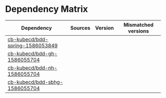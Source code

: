 # Dependency Matrix

Dependency | Sources | Version | Mismatched versions
---------- | ------- | ------- | -------------------
[cb-kubecd/bdd-spring-1586053849](https://github.com/cb-kubecd/bdd-spring-1586053849.git) |  | []() | 
[cb-kubecd/bdd-gh-1586055704](https://github.com/cb-kubecd/bdd-gh-1586055704.git) |  | []() | 
[cb-kubecd/bdd-nh-1586055704](https://github.com/cb-kubecd/bdd-nh-1586055704.git) |  | []() | 
[cb-kubecd/bdd-sbhg-1586055704](https://github.com/cb-kubecd/bdd-sbhg-1586055704.git) |  | []() | 
